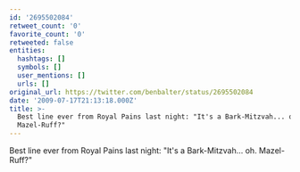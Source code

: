 ```yaml
---
id: '2695502084'
retweet_count: '0'
favorite_count: '0'
retweeted: false
entities:
  hashtags: []
  symbols: []
  user_mentions: []
  urls: []
original_url: https://twitter.com/benbalter/status/2695502084
date: '2009-07-17T21:13:18.000Z'
title: >-
  Best line ever from Royal Pains last night: "It's a Bark-Mitzvah... oh. 
  Mazel-Ruff?"
---
```


Best line ever from Royal Pains last night: "It's a Bark-Mitzvah... oh.  Mazel-Ruff?"